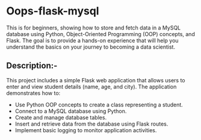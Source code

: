 # Oops-flask-mysql

 This is for beginners, showing how to store and fetch data in a MySQL database using Python, Object-Oriented Programming (OOP) concepts, and Flask. The goal is to provide a hands-on experience that will help you understand the basics on your journey to becoming a data scientist.

## Description:-  

This project includes a simple Flask web application that allows users to enter and view student details (name, age, and city). The application demonstrates how to:
- Use Python OOP concepts to create a class representing a student.
- Connect to a MySQL database using Python.
- Create and manage database tables.
- Insert and retrieve data from the database using Flask routes.
- Implement basic logging to monitor application activities.

